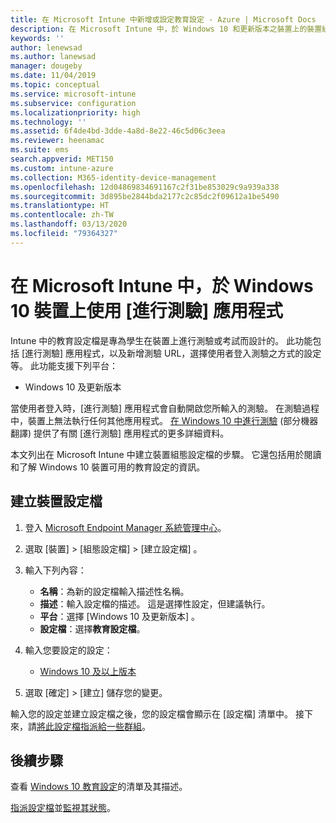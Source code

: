 ```yaml
---
title: 在 Microsoft Intune 中新增或設定教育設定 - Azure | Microsoft Docs
description: 在 Microsoft Intune 中，於 Windows 10 和更新版本之裝置上的裝置組態設定檔中使用 [進行測驗] 應用程式。 使用 [教育] 設定建立組態設定檔，然後輸入測驗應用程式 URL、選擇使用者登入方式、在測驗期間監視畫面，以及在測驗期間允許或防止文字建議。
keywords: ''
author: lenewsad
ms.author: lanewsad
manager: dougeby
ms.date: 11/04/2019
ms.topic: conceptual
ms.service: microsoft-intune
ms.subservice: configuration
ms.localizationpriority: high
ms.technology: ''
ms.assetid: 6f4de4bd-3dde-4a8d-8e22-46c5d06c3eea
ms.reviewer: heenamac
ms.suite: ems
search.appverid: MET150
ms.custom: intune-azure
ms.collection: M365-identity-device-management
ms.openlocfilehash: 12d04869834691167c2f31be853029c9a939a338
ms.sourcegitcommit: 3d895be2844bda2177c2c85dc2f09612a1be5490
ms.translationtype: HT
ms.contentlocale: zh-TW
ms.lasthandoff: 03/13/2020
ms.locfileid: "79364327"
---
```

# <a name="use-the-take-a-test-app-on-windows-10-devices-in-microsoft-intune"></a>在 Microsoft Intune 中，於 Windows 10 裝置上使用 [進行測驗] 應用程式



Intune 中的教育設定檔是專為學生在裝置上進行測驗或考試而設計的。 此功能包括 [進行測驗]  應用程式，以及新增測驗 URL，選擇使用者登入測驗之方式的設定等。 此功能支援下列平台：

- Windows 10 及更新版本

當使用者登入時，[進行測驗] 應用程式會自動開啟您所輸入的測驗。 在測驗過程中，裝置上無法執行任何其他應用程式。 [在 Windows 10 中進行測驗](https://docs.microsoft.com/education/windows/take-tests-in-windows-10) \(部分機器翻譯\) 提供了有關 [進行測驗] 應用程式的更多詳細資料。

本文列出在 Microsoft Intune 中建立裝置組態設定檔的步驟。 它還包括用於閱讀和了解 Windows 10 裝置可用的教育設定的資訊。

## <a name="create-a-device-profile"></a>建立裝置設定檔

1. 登入 [Microsoft Endpoint Manager 系統管理中心](https://go.microsoft.com/fwlink/?linkid=2109431)。
2. 選取 [裝置]   > [組態設定檔]   > [建立設定檔]  。
3. 輸入下列內容：

    - **名稱**：為新的設定檔輸入描述性名稱。
    - **描述**：輸入設定檔的描述。 這是選擇性設定，但建議執行。
    - **平台**：選擇 [Windows 10 及更新版本]  。
    - **設定檔**：選擇**教育設定檔**。

4. 輸入您要設定的設定：

    - [Windows 10 及以上版本](education-settings-windows.md)

5. 選取 [確定]   > [建立]  儲存您的變更。

輸入您的設定並建立設定檔之後，您的設定檔會顯示在 [設定檔] 清單中。 接下來，請[將此設定檔指派給一些群組](device-profile-assign.md)。

## <a name="next-steps"></a>後續步驟

查看 [Windows 10 教育設定](education-settings-windows.md)的清單及其描述。

[指派設定檔](device-profile-assign.md)並[監視其狀態](device-profile-monitor.md)。
